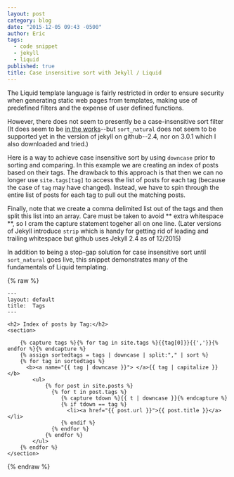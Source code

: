 ```yaml
---
layout: post
category: blog
date: "2015-12-05 09:43 -0500"
author: Eric
tags: 
  - code snippet
  - jekyll
  - liquid
published: true
title: Case insensitive sort with Jekyll / Liquid
---
```





The Liquid template language is fairly restricted in order to ensure security when generating static web pages from templates, making use of predefined filters and the expense of user defined functions.

However, there does not seem to presently be a case-insensitive sort filter (It does seem to be [in the works](https://github.com/Shopify/liquid/pull/554)--but `sort_natural` does not seem to be supported yet in the version of jekyll on github--2.4, nor on 3.0.1 which I also downloaded and tried.)

Here is a way to achieve case insensitive sort by using `downcase` prior to sorting and comparing.  In this example we are creating an index of posts based on their tags.  The drawback to this approach is that then we can no longer use `site.tags[tag]` to access the list of posts for each tag (because the case of `tag` may have changed).  Instead, we have to spin through the entire list of posts for each tag to pull out the matching posts.

Finally, note that we create a comma delimited list out of the tags and then split this list into an array.  Care must be taken to avoid ** extra whitespace **, so I cram the capture statement togeher all on one line.  (Later versions of Jekyll introduce `strip` which is handy for getting rid of leading and trailing whitespace but github uses Jekyll 2.4 as of 12/2015)

In addition to being a stop-gap solution for case insensitive sort until `sort_natural` goes live, this snippet demonstrates many of the fundamentals of Liquid templating.
 
{% raw %}
```Liquid
---
layout: default
title:  Tags
---

<h2> Index of posts by Tag:</h2>
<section>
  
	{% capture tags %}{% for tag in site.tags %}{{tag[0]}}{{','}}{% endfor %}{% endcapture %}
	{% assign sortedtags = tags | downcase | split:"," | sort %}
	{% for tag in sortedtags %}
	  <b><a name="{{ tag | downcase }}"> </a>{{ tag | capitalize }}</b>
	    <ul>
	        {% for post in site.posts %}
	          {% for t in post.tags %}
	             {% capture tdown %}{{ t | downcase }}{% endcapture %}
	          	 {% if tdown == tag %}
  			       <li><a href="{{ post.url }}">{{ post.title }}</a></li>
				 {% endif %}
	          {% endfor %}
		    {% endfor %}
		</ul>
	{% endfor %}
</section>
```
{% endraw %}
